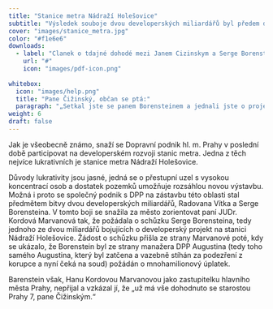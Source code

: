 ```yaml
---
title: "Stanice metra Nádraží Holešovice"
subtitle: "Výsledek souboje dvou developerských miliardářů byl předem dohodnutý se starostou Prahy 7."
cover: "images/stanice_metra.jpg"
color: "#f1e6e6"
downloads:
  - label: "Clanek o tdajné dohodé mezi Janem Cizinskym a Serge Borensteinem"
    url: "#"
    icon: "images/pdf-icon.png"
  
whitebox:
  icon: "images/help.png"
  title: "Pane Čižinský, občan se ptá:"
  paragraph: "„Setkal jste se panem Borensteinem a jednali jste o projektu na Nádraží Holešovice? Pokud ano, kolikrát se tak stalo a co bylo předmětem konečné dohody?"
weight: 6
draft: false
---
```



Jak je všeobecně známo, snaží se Dopravní podnik hl. m. Prahy v poslední době participovat na developerském rozvoji stanic metra. Jedna z těch nejvíce lukrativních je stanice metra Nádraží Holešovice. 


Důvody lukrativity jsou jasné, jedná se o přestupní uzel s vysokou koncentrací osob a dostatek pozemků umožňuje rozsáhlou novou výstavbu. 
Možná i proto se společný podnik s DPP na zástavbu této oblasti stal předmětem bitvy dvou developerských miliardářů, Radovana Vítka a Serge Borensteina. 
V tomto boji se snažila za město zorientovat paní JUDr. Kordová Marvanová tak, že požádala o schůzku Serge Borensteina, tedy jednoho ze dvou miliardářů bojujících o developerský projekt na stanici Nádraží Holešovice. 
Žádost o schůzku přišla ze strany Marvanové poté, kdy se ukázalo, že Borenstein byl ze strany manažera DPP Augustina (tedy toho samého Augustina, který byl zatčena a vazebně stíhán za podezření z korupce a nyní čeká na soud) požádán o mnohamilionový úplatek. 


Barenstein však, Hanu Kordovou Marvanovou  jako zastupitelku hlavního města Prahy, nepřijal a vzkázal jí, že „už má vše dohodnuto se starostou Prahy 7, pane Čižinským.“

